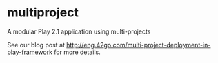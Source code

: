 multiproject
============

A modular Play 2.1 application using multi-projects

See our blog post at http://eng.42go.com/multi-project-deployment-in-play-framework for more details.
